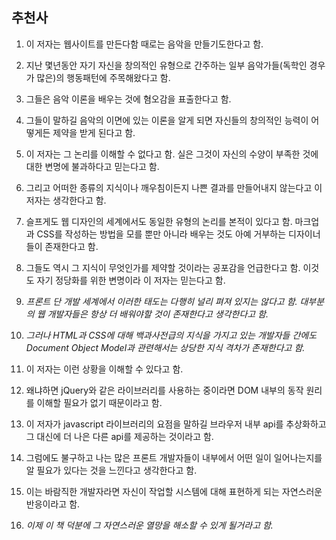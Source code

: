 ## 추천사

1. 이 저자는 웹사이트를 만든다함 때로는 음악을 만들기도한다고 함.

2. 지난 몇년동안 자기 자신을 창의적인 유형으로 간주하는 일부 음악가들(독학인 경우가 많은)의 행동패턴에 주목해왔다고 함.

3. 그들은 음악 이론을 배우는 것에 혐오감을 표출한다고 함.

4. 그들이 말하길 음악의 이면에 있는 이론을 알게 되면 자신들의 창의적인 능력이 어떻게든 제약을 받게 된다고 함.

5. 이 저자는 그 논리를 이해할 수 없다고 함. 실은 그것이 자신의 수양이 부족한 것에 대한 변명에 불과하다고 믿는다고 함.

6. 그리고 어떠한 종류의 지식이나 깨우침이든지 나쁜 결과를 만들어내지 않는다고 이 저자는 생각한다고 함.

7. 슬프게도 웹 디자인의 세계에서도 동일한 유형의 논리를 본적이 있다고 함. 마크업과 CSS를 작성하는 방법을 모를 뿐만 아니라 배우는 것도 아예 거부하는
디자이너들이 존재한다고 함.

8. 그들도 역시 그 지식이 무엇인가를 제약할 것이라는 공포감을 언급한다고 함. 이것도 자기 정당화를 위한 변명이라 이 저자는 믿는다고 함.

9. *프론트 단 개발 세계에서 이러한 태도는 다행히 널리 펴져 있지는 않다고 함. 대부분의 웹 개발자들은 항상 더 배워야할 것이 존재한다고 생각한다고 함.*

10. *그러나 HTML과 CSS에 대해 백과사전급의 지식을 가지고 있는 개발자들 간에도 Document Object Model과 관련해서는 상당한 지식 격차가 존재한다고 함.*

11. 이 저자는 이런 상황을 이해할 수 있다고 함.

12. 왜냐하면 jQuery와 같은 라이브러리를 사용하는 중이라면 DOM 내부의 동작 원리를 이해할 필요가 없기 때문이라고 함.

13. 이 저자가 javascript 라이브러리의 요점을 말하길 브라우저 내부 api를 추상화하고 그 대신에 더 나은 다른 api를 제공하는 것이라고 함.

14. 그럼에도 불구하고 나는 많은 프론트 개발자들이 내부에서 어떤 일이 일어나는지를 알 필요가 있다는 것을 느낀다고 생각한다고 함.

15. 이는 바람직한 개발자라면 자신이 작업할 시스템에 대해 표현하게 되는 자연스러운 반응이라고 함.

16. *이제 이 책 덕분에 그 자연스러운 열망을 해소할 수 있게 될거라고 함.*